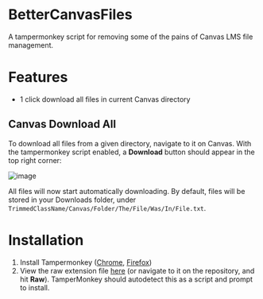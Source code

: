 # BetterCanvasFiles
A tampermonkey script for removing some of the pains of Canvas LMS file management.

# Features
- 1 click download all files in current Canvas directory

## Canvas Download All
To download all files from a given directory, navigate to it on Canvas. With the tampermonkey script enabled, a **Download** button should appear in the top right corner:

![image](https://github.com/user-attachments/assets/b84a5ede-e317-4ce4-a801-21a9be56d844)

All files will now start automatically downloading. By default, files will be stored in your Downloads folder, under `TrimmedClassName/Canvas/Folder/The/File/Was/In/File.txt`.

# Installation
1. Install Tampermonkey ([Chrome](https://chrome.google.com/webstore/detail/tampermonkey/dhdgffkkebhmkfjojejmpbldmpobfkfo), [Firefox](https://addons.mozilla.org/en-US/firefox/addon/tampermonkey/))
2. View the raw extension file [here](https://raw.githubusercontent.com/UZ9/BetterCanvasFiles/main/BetterCanvasFiles.user.js) (or navigate to it on the repository, and hit **Raw**). TamperMonkey should autodetect this as a script and prompt to install.

